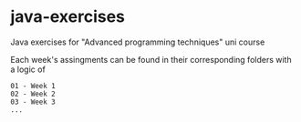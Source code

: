 # java-exercises
Java exercises for "Advanced programming techniques" uni course

Each week's assingments can be found in their corresponding folders with a logic of
```
01 - Week 1
02 - Week 2
03 - Week 3
...
```
